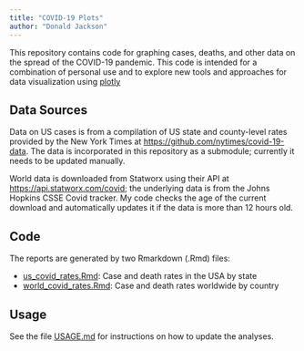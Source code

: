 ```yaml
---
title: "COVID-19 Plots"
author: "Donald Jackson"
---
```


This repository contains code for graphing cases, deaths, and other data on the spread of the COVID-19 pandemic.  This code is intended for a combination of personal use and to explore new tools and approaches for data visualization using [plotly](https://plotly.com/r/)

## Data Sources
Data on US cases is from a compilation of US state and county-level rates provided by the New York Times at https://github.com/nytimes/covid-19-data.  The data is incorporated in this repository as a submodule; currently it needs to be updated manually.

World data is downloaded from Statworx using their API at https://api.statworx.com/covid; the underlying data is from the Johns Hopkins CSSE Covid tracker.  My code checks the age of the current download and automatically updates it if the data is more than 12 hours old.

## Code

The reports are generated by two Rmarkdown (.Rmd) files:

+ [us_covid_rates.Rmd](./us_covid_rates.Rmd): Case and death rates in the USA by state
+ [world_covid_rates.Rmd](./world_covid_rates.Rmd): Case and death rates worldwide by country

## Usage

See the file [USAGE.md](./USAGE.md) for instructions on how to update the analyses.

